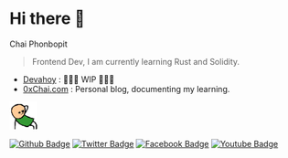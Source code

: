 # Hi there 👋

Chai Phonbopit
> Frontend Dev, I am currently learning Rust and Solidity.

* [Devahoy](https://devahoy.com) : 🚧🚧🚧 WIP 🚧🚧🚧
* [0xChai.com](https://0xchai.com) : Personal blog, documenting my learning.

<img width="48" src="https://github.com/Phonbopit/phonbopit/blob/master/awyeah.gif" />

[![Github Badge](http://img.shields.io/badge/-Github-black?style=flat-square&logo=github&link=https://github.com/phonbopit/)](https://github.com/phonbopit/) [![Twitter Badge](https://img.shields.io/badge/-Twitter-1da1f2?style=flat-square&logo=Twitter&logoColor=white&link=https://www.twitter.com/phonbopit/)](https://www.twitter.com/phonbopit) [![Facebook Badge](https://img.shields.io/badge/-Facebook-3b5998?style=flat-square&logo=Facebook&logoColor=white&link=https://facebook.com/phonbopit)](https://facebook.com/phonbopit) [![Youtube Badge](https://img.shields.io/badge/-Youtube-ff0000?style=flat-square&logo=Youtube&logoColor=white&link=https://youtube.com/c/DevahoyOfficial)](https://youtube.com/c/DevahoyOfficial)
